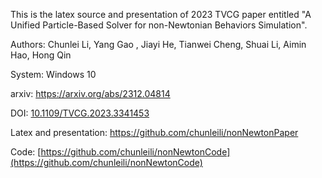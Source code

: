 This is the latex source and presentation of 2023 TVCG paper entitled "A Unified Particle-Based Solver for non-Newtonian Behaviors Simulation".

Authors: Chunlei Li, Yang Gao , Jiayi He, Tianwei Cheng, Shuai Li, Aimin Hao, Hong Qin

System: Windows 10

arxiv: https://arxiv.org/abs/2312.04814

DOI: [10.1109/TVCG.2023.3341453](https://ieeexplore.ieee.org/document/10354362)

Latex and presentation: https://github.com/chunleili/nonNewtonPaper

Code: [https://github.com/chunleili/nonNewtonCode](https://github.com/chunleili/nonNewtonCode)
